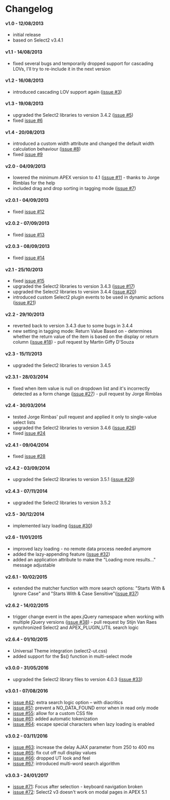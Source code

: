 # Changelog

#### v1.0 - 12/08/2013
* initial release
* based on Select2 v3.4.1

#### v1.1 - 14/08/2013
* fixed several bugs and temporarily dropped support for cascading LOVs, I'll try to re-include it in the next version

#### v1.2 - 16/08/2013
* introduced cascading LOV support again ([issue #3](https://github.com/nbuytaert1/apex-select2/issues/3))

#### v1.3 - 19/08/2013
* upgraded the Select2 libraries to version 3.4.2 ([issue #5](https://github.com/nbuytaert1/apex-select2/issues/5))
* fixed [issue #6](https://github.com/nbuytaert1/apex-select2/issues/6)

#### v1.4 - 20/08/2013
* introduced a custom width attribute and changed the default width calculation behaviour ([issue #8](https://github.com/nbuytaert1/apex-select2/issues/8))
* fixed [issue #9](https://github.com/nbuytaert1/apex-select2/issues/9)

#### v2.0 - 04/09/2013
* lowered the minimum APEX version to 4.1 ([issue #11](https://github.com/nbuytaert1/apex-select2/issues/11) - thanks to Jorge Rimblas for the help
* included drag and drop sorting in tagging mode ([issue #7](https://github.com/nbuytaert1/apex-select2/issues/7))

#### v2.0.1 - 04/09/2013
* fixed [issue #12](https://github.com/nbuytaert1/apex-select2/issues/12)

#### v2.0.2 - 07/09/2013
* fixed [issue #13](https://github.com/nbuytaert1/apex-select2/issues/13)

#### v2.0.3 - 08/09/2013
* fixed [issue #14](https://github.com/nbuytaert1/apex-select2/issues/14)

#### v2.1 - 25/10/2013
* fixed [issue #15](https://github.com/nbuytaert1/apex-select2/issues/15)
* upgraded the Select2 libraries to version 3.4.3 ([issue #17](https://github.com/nbuytaert1/apex-select2/issues/17))
* upgraded the Select2 libraries to version 3.4.4 ([issue #20](https://github.com/nbuytaert1/apex-select2/issues/20))
* introduced custom Select2 plugin events to be used in dynamic actions ([issue #21](https://github.com/nbuytaert1/apex-select2/issues/21))

#### v2.2 - 29/10/2013
* reverted back to version 3.4.3 due to some bugs in 3.4.4
* new setting in tagging mode: ﻿Return Value Based on - determines whether ﻿the return value of the item is based on the display or return column ([issue #18](https://github.com/nbuytaert1/apex-select2/issues/18)) - pull request by Martin Giffy D'Souza

#### v2.3 - 15/11/2013
* upgraded the Select2 libraries to version 3.4.5

#### v2.3.1 - 28/03/2014
* fixed when item value is null on dropdown list and it's incorrectly detected as a form change ([issue #27](https://github.com/nbuytaert1/apex-select2/issues/27)) - pull request by Jorge Rimblas

#### v2.4 - 30/03/2014
* tested Jorge Rimbas' pull request and applied it only to single-value select lists
* upgraded the Select2 libraries to version 3.4.6 ([issue #26](https://github.com/nbuytaert1/apex-select2/issues/26))
* fixed [issue #24](https://github.com/nbuytaert1/apex-select2/issues/24)

#### v2.4.1 - 09/04/2014
* fixed [issue #28](https://github.com/nbuytaert1/apex-select2/issues/28)

#### v2.4.2 - 03/09/2014
* upgraded the Select2 libraries to version 3.5.1 ([issue #29](https://github.com/nbuytaert1/apex-select2/issues/29))

#### v2.4.3 - 07/11/2014
* upgraded the Select2 libraries to version 3.5.2

#### v2.5 - 30/12/2014
* implemented lazy loading ([issue #30](https://github.com/nbuytaert1/apex-select2/issues/30))

#### v2.6 - 11/01/2015
* improved lazy loading - no remote data process needed anymore
* added the lazy-appending feature ([issue #32](https://github.com/nbuytaert1/apex-select2/issues/32))
* added an application attribute to make the "Loading more results..." message adjustable

#### v2.6.1 - 10/02/2015
* extended the matcher function with more search options: "Starts With & Ignore Case" and "Starts With & Case Sensitive"([issue #37](https://github.com/nbuytaert1/apex-select2/issues/37))

#### v2.6.2 - 14/02/2015
* trigger change event in the apex.jQuery namespace when working with multiple jQuery versions ([issue #38](https://github.com/nbuytaert1/apex-select2/issues/38)) - pull request by Stijn Van Raes
* synchronized Select2 and APEX_PLUGIN_UTIL search logic

#### v2.6.4 - 01/10/2015
* Universal Theme integration (select2-ut.css)
* added support for the $s() function in multi-select mode

#### v3.0.0 - 31/05/2016
* upgraded the Select2 library files to version 4.0.3 ([issue #33](https://github.com/nbuytaert1/apex-select2/issues/33))

#### v3.0.1 - 07/08/2016
* [issue #42](https://github.com/nbuytaert1/apex-select2/issues/42): extra search logic option – with diacritics
* [issue #51](https://github.com/nbuytaert1/apex-select2/issues/51): prevent a NO_DATA_FOUND error when in read only mode
* [issue #55](https://github.com/nbuytaert1/apex-select2/issues/55): allow for a custom CSS file
* [issue #61](https://github.com/nbuytaert1/apex-select2/issues/61): added automatic tokenization
* [issue #64](https://github.com/nbuytaert1/apex-select2/issues/64): escape special characters when lazy loading is enabled

#### v3.0.2 - 03/11/2016
* [issue #63](https://github.com/nbuytaert1/apex-select2/issues/63): increase the delay AJAX parameter from 250 to 400 ms
* [issue #65](https://github.com/nbuytaert1/apex-select2/issues/65): fix cut off null display values
* [issue #66](https://github.com/nbuytaert1/apex-select2/issues/66): dropped UT look and feel
* [issue #67](https://github.com/nbuytaert1/apex-select2/issues/67): introduced multi-word search algorithm

#### v3.0.3 - 24/01/2017
* [issue #71](https://github.com/nbuytaert1/apex-select2/issues/71): Focus after selection - keyboard navigation broken
* [issue #72](https://github.com/nbuytaert1/apex-select2/issues/72): Select2 v3 doesn't work on modal pages in APEX 5.1
